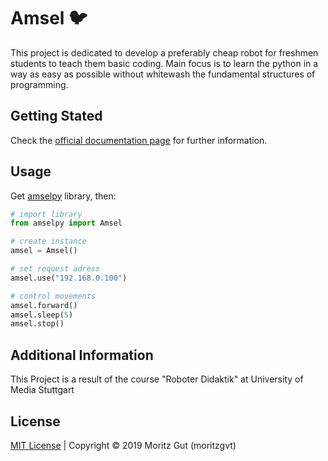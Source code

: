 # Amsel :bird:
This project is dedicated to develop a preferably cheap robot for freshmen students to teach them basic coding. Main focus is to learn the python in a way as easy as possible without whitewash the fundamental structures of programming.

## Getting Stated
Check the [official documentation page](https://moritzgvt.github.io/amsel/) for further information.

## Usage
Get [amselpy](https://github.com/moritzgvt/amselpy) library, then:
``` python
# import library
from amselpy import Amsel

# create instance
amsel = Amsel()

# set request adress
amsel.use("192.168.0.100")

# control movements
amsel.forward()
amsel.sleep(5)
amsel.stop()
```

## Additional Information
This Project is a result of the course "Roboter Didaktik" at University of Media Stuttgart

## License

[MIT License](https://github.com/moritzgvt/amsel/blob/master/LICENSE) | Copyright © 2019 Moritz Gut (moritzgvt) 
